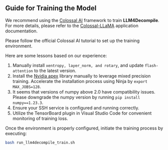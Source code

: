 ## Guide for Training the Model

We recommend using the [Colossal AI](https://github.com/hpcaitech/ColossalAI) framework to train **LLM4Decompile**. For more details, please refer to the [Colossal-LLaMA](https://github.com/hpcaitech/ColossalAI/tree/main/applications/Colossal-LLaMA) application documentation.

Please follow the official Colossal AI tutorial to set up the training environment.

Here are some lessons based on our experience:
1. Manually install `xentropy, layer_norm, and rotary`, and update `flash-attention` to the latest version.
2. Install the [Nvidia apex](https://github.com/NVIDIA/apex) library manually to leverage mixed precision training. Accelerate the installation process using Ninja by `export MAX_JOBS=128`.
3. It seems that versions of numpy above 2.0 have compatibility issues. Please downgrade the numpy version by running `pip install numpy==1.23.3`.
4. Ensure your SSH service is configured and running correctly.
5. Utilize the TensorBoard plugin in Visual Studio Code for convenient monitoring of training loss.

Once the environment is properly configured, initiate the training process by executing:
```bash
bash run_llm4decompile_train.sh
```